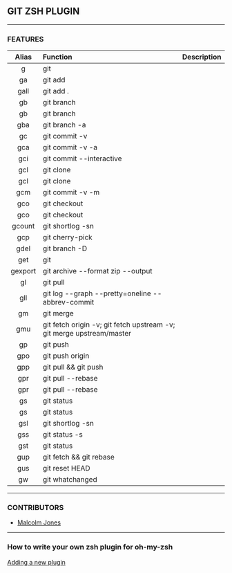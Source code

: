 ## GIT ZSH PLUGIN


---

### FEATURES

| Alias          | Function                                                                       | Description           |
|:--------------:|:-------------------------------------------------------------------------------|----------------------:|
| g    |   git     |
| ga    |   git add     |
| gall    |   git add .     |
| gb    |   git branch     |
| gb    | git branch    |
| gba    |   git branch -a     |
| gc    |   git commit -v     |
| gca    |   git commit -v -a     |
| gci    |   git commit --interactive     |
| gcl    |   git clone     |
| gcl    | git clone    |
| gcm    |   git commit -v -m     |
| gco    |   git checkout     |
| gco   | git checkout   |
| gcount    |   git shortlog -sn     |
| gcp    |   git cherry-pick     |
| gdel    |   git branch -D     |
| get    |   git     |
| gexport    |   git archive --format zip --output     |
| gl    |   git pull     |
| gll    |   git log --graph --pretty=oneline --abbrev-commit     |
| gm    |   git merge     |
| gmu    |   git fetch origin -v; git fetch upstream -v; git merge upstream/master     |
| gp    |   git push     |
| gpo    |   git push origin     |
| gpp    |   git pull && git push     |
| gpr    |   git pull --rebase     |
| gpr | git pull --rebase |
| gs    |   git status     |
| gs    | git status    |
| gsl    |   git shortlog -sn     |
| gss    |   git status -s     |
| gst    |   git status     |
| gup    |   git fetch && git rebase     |
| gus    |   git reset HEAD     |
| gw    |   git whatchanged     |

---

### CONTRIBUTORS
 - [Malcolm Jones](https://github.com/bossjones)

---

### How to write your own zsh plugin for oh-my-zsh

[Adding a new plugin](https://github.com/robbyrussell/oh-my-zsh/wiki/Customization#adding-a-new-plugin)
